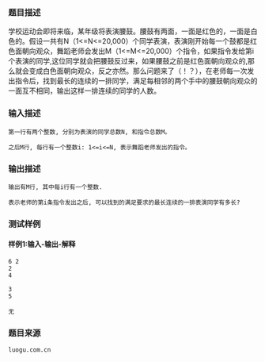### 题目描述

学校运动会即将来临，某年级将表演腰鼓。腰鼓有两面，一面是红色的，一面是白色的。假设一共有N（1<=N<=20,000）个同学表演，表演刚开始每一个鼓都是红色面朝向观众，舞蹈老师会发出M（1<=M<=20,000）个指令，如果指令发给第i个表演的同学,这位同学就会把腰鼓反过来，如果腰鼓之前是红色面朝向观众的,那么就会变成白色面朝向观众，反之亦然。那么问题来了（！？），在老师每一次发出指令后，找到最长的连续的一排同学，满足每相邻的两个手中的腰鼓朝向观众的一面互不相同，输出这样一排连续的同学的人数。

### 输入描述

```
第一行有两个整数, 分别为表演的同学总数N, 和指令总数M。

之后M行, 每行有一个整数i: 1<=i<=N, 表示舞蹈老师发出的指令。
```
### 输出描述

```
输出有M行, 其中每i行有一个整数.

表示老师的第i条指令发出之后, 可以找到的满足要求的最长连续的一排表演同学有多长?
```

### 测试样例
#### 样例1:输入-输出-解释

```
6 2
2
4
```
```
3
5
```
```
无
```

### 题目来源  
`luogu.com.cn`